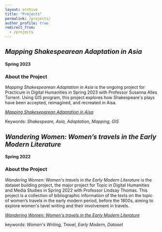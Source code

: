 ```yaml
---
layout: archive
title: "Projects"
permalink: /projects/
author_profile: true
redirect_from:
  - /projects
---
```



## *Mapping Shakespearean Adaptation in Asia*
#### Spring 2023
### About the Project
*Mapping Shakespearean Adaptation in Asia* is the ongoing project for Practicum in Digital Humanities in Spring 2023 with Professor Susanna Alles Torrent. Using GIS program, this project explores how Shakespeare's plays have been accepted, reimagined, and recreated in Aisa.

[*Mapping Shakeseparean Adaptation in Aisa*](https://austraea.github.io/MappingShakespeare/)

Keywords: *Shakespeare, Asia, Adaptation, Mapping, GIS*



## *Wandering Women: Women’s travels in the Early Modern Literature*
#### Spring 2022
### About the Project
*Wandering Women: Women's travels in the Early Modern Literature* is the dataset building project, the major project for Topic in Digital Humanities and Media Studies in Spring 2022 with Professor Lindsay Thomas. This project is a collection of bibliographic information of the texts on the topic of women’s travels in the early modern period, before the 1800s, aiming to explore women's tavel writing and their involvement in travels.  

[*Wandering Women: Women's travels in the Early Modern Literature*](https://austraea.github.io/DHProject2022/)

keywords: *Women's Writing, Travel, Early Modern, Dataset*




